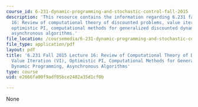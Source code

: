 ```yaml
---
course_id: 6-231-dynamic-programming-and-stochastic-control-fall-2015
description: 'This resource contains the information regarding 6.231 fall 2015 lecture
  16: Review of computational theory of discounted problems, value iteration (VI),
  optimistic PI, computational methods for generalized discounted dynamic programming,
  asynchronous algorithms.'
file_location: /coursemedia/6-231-dynamic-programming-and-stochastic-control-fall-2015/e2666fa00f9adf05bce2482a35d1cf0b_MIT6_231F15_Lec16.pdf
file_type: application/pdf
layout: pdf
title: '6.231 Fall 2015 Lecture 16: Review of Computational Theory of Discounted Problems,
  Value Iteration (VI), Optimistic PI, Computational Methods for Generalized Discounted
  Dynamic Programming, Asynchronous Algorithms'
type: course
uid: e2666fa00f9adf05bce2482a35d1cf0b

---
```

None